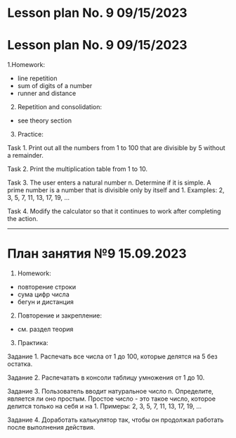 # Lesson plan No. 9 09/15/2023

# Lesson plan No. 9 09/15/2023

1.Homework:
- line repetition
- sum of digits of a number
- runner and distance

2. Repetition and consolidation:
- see theory section

3. Practice:

Task 1.
Print out all the numbers from 1 to 100 that are divisible by 5 without a remainder.

Task 2.
Print the multiplication table from 1 to 10.

Task 3.
The user enters a natural number n. Determine if it is simple.
A prime number is a number that is divisible only by itself and 1.
Examples: 2, 3, 5, 7, 11, 13, 17, 19, ...

Task 4.
Modify the calculator so that it continues to work after completing the action.

___________________________________________

# План занятия №9 15.09.2023

1. Homework:
- повторение строки
- сума цифр числа
- бегун и дистанция 

2. Повторение и закрепление:
- см. раздел теория

3. Практика:

Задание 1.
Распечать все числа от 1 до 100, которые делятся на 5 без остатка.

Задание 2.
Распечатать в консоли таблицу умножения от 1 до 10.

Задание 3.
Пользователь вводит натуральное число n. Определите, является ли оно простым.
Простое число - это такое число, которое делится только на себя и на 1.
Примеры: 2, 3, 5, 7, 11, 13, 17, 19, ...

Задание 4.
Доработать калькулятор так, чтобы он продолжал работать после выполнения действия.



